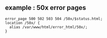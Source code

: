 ## example : 50x error pages 
    error_page 500 502 503 504 /50x/$status.html;
    location /50x/ {
      alias /var/www/html/error_html/50x/;
    }
